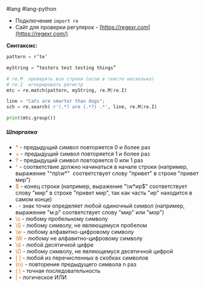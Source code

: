 #lang #lang-python 

- Подключение `import re`
- Сайт для проверки регулярок - [https://regexr.com](https://regexr.com/)

**Синтаксис:**
```python
pattern = r’te’

myString = “testers test testing things”

# re.M  проверять все строки (если в тексте несколько)
# re.I  игнорировать регистр
mtc = re.match(pattern, myString, re.M|re.I)

line = "Cats are smarter than dogs";
sch = re.search( r'(.*) are (.*?) .*', line, re.M|re.I)

print(mtc.group())
```

##### Шпаргалка
- <font color="#e36c09">*</font> - предыдущий символ повторяется 0 и более раз
- <font color="#e36c09">+</font> - предыдущий символ повторяется 1 и более раз
- <font color="#e36c09">?</font> - предыдущий символ повторяется 0 или 1 раз
- <font color="#e36c09">^</font> - соответствие должно начинаться в начале строки (например, выражение "^пр\w*"  соответствует слову "привет" в строке "привет мир")
- <font color="#e36c09">\$</font> - конец строки (например, выражение "\w\*ир$" соответствует слову "мир" в строке "привет мир", так как часть "ир" находится в самом конце)
- <font color="#e36c09">.</font> - знак точки определяет любой одиночный символ (например, выражение "м.р" соответствует слову "мир" или "мор")
- <font color="#e36c09">\s</font> - любому пробельному символу
- <font color="#e36c09">\S</font> - любому символу, не являющемуся пробелом
- <font color="#e36c09">\w</font> - любому алфавитно-цифровому символу
- <font color="#e36c09">\W</font> - любому не алфавитно-цифровому символу
- <font color="#e36c09">\d</font> - любой десятичной цифре
- <font color="#e36c09">\D</font> - любому символу, не являющемуся десятичной цифрой
- <font color="#e36c09">[ ]</font> - любой из перечисленных в скобках символов
- <font color="#e36c09">{n}</font> - повторение предыдущего символа n раз
- <font color="#e36c09">( )</font> - точная последовательность
- <font color="#e36c09">|</font> - логическое ИЛИ